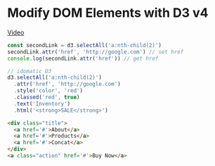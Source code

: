 # Modify DOM Elements with D3 v4
[Video](https://egghead.io/lessons/d3-modify-dom-elements-with-d3-v4)

```js
const secondLink = d3.selectAll('a:nth-child(2)')
secondLink.attr('href', 'http://google.com') // set href
console.log(secondLink.attr('href')) // get href

// idomatic D3
d3.selectAll('a:nth-child(2)')
  .attr('href', 'http://google.com')
  .style('color', 'red')
  .classed('red', true)
  .text('Inventory')
  .html('<strong>SALE</strong>')
```

```HTML
<div class="title">
  <a href='#'>About</a>
  <a href='#'>Products</a>
  <a href='#'>Concat</a>
</div>
<a class="action" href='#'>Buy Now</a>
```
